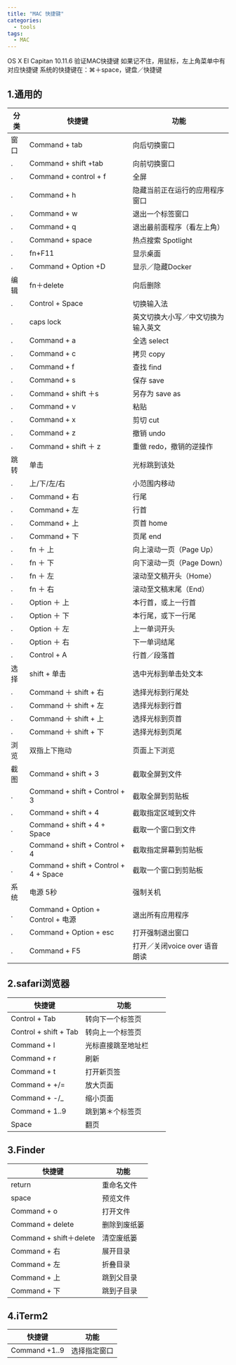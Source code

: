 ```yaml
---
title: "MAC 快捷键"
categories:
  - tools
tags:
  - MAC
---
```

OS X El Capitan  10.11.6  验证MAC快捷键
如果记不住，用鼠标，左上角菜单中有对应快捷键
系统的快捷键在：⌘＋space，键盘／快捷键

## 1.通用的

分类|快捷键 | 功能
------- |------- | -------
窗口|Command + tab|向后切换窗口
.|Command + shift +tab|向前切换窗口
.|Command + control + f | 全屏
.|Command + h|隐藏当前正在运行的应用程序窗口
.|Command + w|退出一个标签窗口
.|Command + q|退出最前面程序（看左上角）
.|Command + space|热点搜索 Spotlight
.|fn+F11 |显示桌面
.|Command + Option +D |显示／隐藏Docker
编辑 |fn＋delete | 向后删除
.|Control + Space|切换输入法
.|caps lock|英文切换大小写／中文切换为输入英文
.|Command + a|全选 select
.|Command + c|拷贝 copy
.|Command + f|查找 find
.|Command + s|保存 save
.|Command + shift ＋s|另存为 save as
.|Command + v|粘贴 
.|Command + x|剪切 cut
.|Command + z|撤销 undo
.|Command + shift ＋ z|重做 redo，撤销的逆操作
跳转|单击|光标跳到该处
.|上/下/左/右|小范围内移动
.|Command + 右|行尾
.|Command + 左|行首	
.|Command + 上|页首 home
.|Command + 下|页尾 end
.|fn ＋ 上|向上滚动一页（Page Up）　　
.|fn ＋ 下|向下滚动一页（Page Down）　　
.|fn ＋ 左|滚动至文稿开头（Home）　　
.|fn ＋ 右|滚动至文稿末尾（End）
.|Option ＋ 上|本行首，或上一行首　　
.|Option ＋ 下|本行尾，或下一行尾　　　
.|Option ＋ 左|上一单词开头　　
.|Option ＋ 右|下一单词结尾
.|Control + A|行首／段落首
选择|shift + 单击|选中光标到单击处文本
.|Command ＋ shift + 右|选择光标到行尾处
.|Command ＋ shift + 左|选择光标到行首
.|Command ＋ shift + 上|选择光标到页首
.|Command ＋ shift + 下|选择光标到页尾
浏览|双指上下拖动|页面上下浏览
截图|Command + shift + 3|截取全屏到文件
.|Command + shift + Control + 3| 截取全屏到剪贴板　　
.|Command + shift + 4|截取指定区域到文件
.|Command + shift + 4 + Space| 截取一个窗口到文件　　
.|Command + shift + Control + 4| 截取指定屏幕到剪贴板
.|Command + shift + Control + 4 + Space| 截取一个窗口到剪贴板
系统|电源 5秒|强制关机
.|Command + Option + Control + 电源| 退出所有应用程序
.|Command + Option + esc|打开强制退出窗口
.|Command + F5 |打开／关闭voice over 语音朗读

## 2.safari浏览器

快捷键 | 功能
------- | -------
Control + Tab|转向下一个标签页　　
Control + shift + Tab|转向上一个标签页　
Command + l|光标直接跳至地址栏　　
Command + r|刷新　
Command + t|打开新页签
Command + +/=|放大页面　　
Command + -/_|缩小页面
Command + 1..9|跳到第＊个标签页
Space|翻页

## 3.Finder

快捷键 | 功能
------- | -------
return|重命名文件
space|预览文件
Command + o|打开文件
Command + delete|删除到废纸篓
Command + shift＋delete|清空废纸篓
Command + 右|展开目录
Command + 左|折叠目录
Command + 上|跳到父目录
Command + 下|跳到子目录

## 4.iTerm2

快捷键 | 功能
------- | -------
Command +1..9 |选择指定窗口


